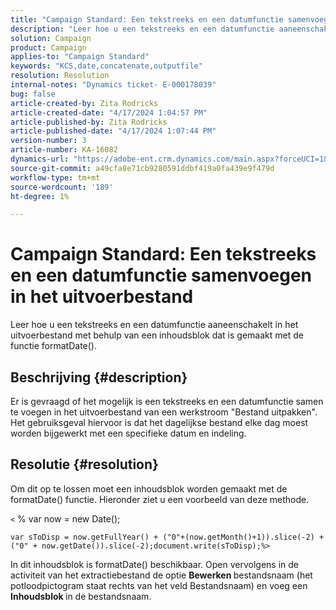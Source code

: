 ```yaml
---
title: "Campaign Standard: Een tekstreeks en een datumfunctie samenvoegen in het uitvoerbestand."
description: "Leer hoe u een tekstreeks en een datumfunctie aaneenschakelt in het uitvoerbestand"
solution: Campaign
product: Campaign
applies-to: "Campaign Standard"
keywords: "KCS,date,concatenate,outputfile"
resolution: Resolution
internal-notes: "Dynamics ticket- E-000178039"
bug: false
article-created-by: Zita Rodricks
article-created-date: "4/17/2024 1:04:57 PM"
article-published-by: Zita Rodricks
article-published-date: "4/17/2024 1:07:44 PM"
version-number: 3
article-number: KA-16082
dynamics-url: "https://adobe-ent.crm.dynamics.com/main.aspx?forceUCI=1&pagetype=entityrecord&etn=knowledgearticle&id=32b2de13-bbfc-ee11-a1ff-6045bd0065b6"
source-git-commit: a49cfa8e71cb9280591ddbf419a0fa439e9f479d
workflow-type: tm+mt
source-wordcount: '189'
ht-degree: 1%

---
```


# Campaign Standard: Een tekstreeks en een datumfunctie samenvoegen in het uitvoerbestand


Leer hoe u een tekstreeks en een datumfunctie aaneenschakelt in het uitvoerbestand met behulp van een inhoudsblok dat is gemaakt met de functie formatDate().

## Beschrijving {#description}


Er is gevraagd of het mogelijk is een tekstreeks en een datumfunctie samen te voegen in het uitvoerbestand van een werkstroom &quot;Bestand uitpakken&quot;. Het gebruiksgeval hiervoor is dat het dagelijkse bestand elke dag moest worden bijgewerkt met een specifieke datum en indeling.


## Resolutie {#resolution}


Om dit op te lossen moet een inhoudsblok worden gemaakt met de formatDate() functie. Hieronder ziet u een voorbeeld van deze methode.

`<` % var now = new Date();


```
var sToDisp = now.getFullYear() + ("0"+(now.getMonth()+1)).slice(-2) + ("0" + now.getDate()).slice(-2);document.write(sToDisp);%>
```


In dit inhoudsblok is formatDate() beschikbaar. Open vervolgens in de activiteit van het extractiebestand de optie <b>Bewerken </b>bestandsnaam (het potloodpictogram staat rechts van het veld Bestandsnaam) en voeg een <b>Inhoudsblok </b>in de bestandsnaam.
